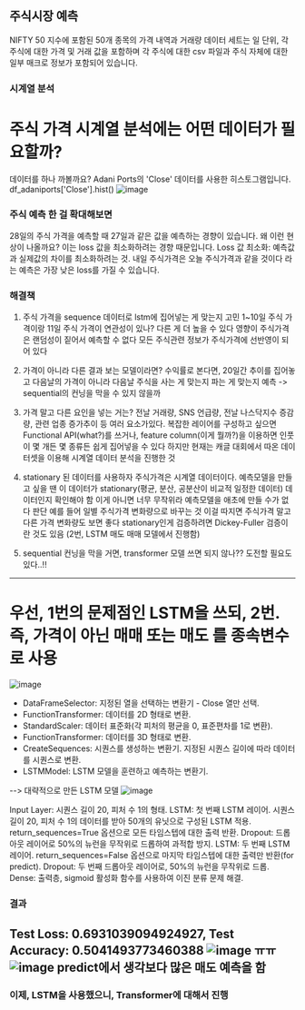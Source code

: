 ## 주식시장 예측
NIFTY 50 지수에 포함된 50개 종목의 가격 내역과 거래량 데이터 세트는 일 단위, 각 주식에 대한 가격 및 거래 값을 포함하며 각 주식에 대한 csv 파일과 주식 자체에 대한 일부 매크로 정보가 포함되어 있습니다.

### 시계열 분석
# 주식 가격 시계열 분석에는 어떤 데이터가 필요할까?
데이터를 하나 까볼까요? Adani Ports의 'Close' 데이터를 사용한 히스토그램입니다.
df_adaniports['Close'].hist()
![image](https://github.com/dbgks25/algorithm-study/assets/58736053/54902356-4df3-486e-9316-fcbb5fbf3715)

### 주식 예측 한 걸 확대해보면
28일의 주식 가격을 예측할 때 27일과 같은 값을 예측하는 경향이 있습니다. 왜 이런 현상이 나올까요? 이는 loss 값을 최소화하려는 경향 때문입니다.
Loss 값 최소화: 예측값과 실제값의 차이를 최소화하려는 것.
내일 주식가격은 오늘 주식가격과 같을 것이다 라는 예측은 가장 낮은 loss를 가질 수 있습니다.

### 해결책
1. 주식 가격을 sequence 데이터로 lstm에 집어넣는 게 맞는지 고민
1~10일 주식 가격이랑 11일 주식 가격이 연관성이 있나?
다른 게 더 높을 수 있다 영향이
주식가격은 랜덤성이 짙어서 예측할 수 없다
모든 주식관련 정보가 주식가격에 선반영이 되어 있다

2. 가격이 아니라 다른 결과 보는 모델이라면?
수익률로 본다면, 20일간 추이를 집어놓고 다음날의 가격이 아니라 다음날 주식을
사는 게 맞는지 파는 게 맞는지 예측 -> sequential의 컨닝을 막을 수 있지 않을까

3. 가격 말고 다른 요인을 넣는 거는?
전날 거래량, SNS 언급량, 전날 나스닥지수 증감량, 관련 업종 증가추이 등 여러 요소가있다.
복잡한 레이어를 구성하고 싶으면 Functional API(what?)를 쓰거나, 
feature column(이게 뭘까?)을 이용하면 인풋이 몇 개든 몇 종류든 쉽게 집어넣을 수 있다
하지만 현재는 캐글 대회에서 따온 데이터셋을 이용해 시계열 데이터 분석을 진행한 것

4. stationary 된 데이터를 사용하자
주식가격은 시계열 데이터이다.
예측모델을 만들고 싶을 땐 이 데이터가 stationary(평균, 분산, 공분산이 비교적 일정한 데이터) 데이터인지 확인해야 함
이게 아니면 너무 무작위라 예측모델을 애초에 만들 수가 없다 판단
예를 들어 일별 주식가격 변화량으로 바꾸는 것
이걸 따지면 주식가격 말고 다른 가격 변화량도 보면 좋다
stationary인게 검증하려면 Dickey-Fuller 검증이란 것도 있음
(2번, LSTM 매도 매매 모델에서 진행함)


5. sequential 컨닝을 막을 거면, transformer 모델 쓰면 되지 않나??
도전할 필요도 있다..!!

-------------
# 우선, 1번의 문제점인 LSTM을 쓰되, 2번. 즉, 가격이 아닌 매매 또는 매도 를 종속변수로 사용

![image](https://github.com/dbgks25/algorithm-study/assets/58736053/38bb779f-77e0-4bae-a8ac-ae9b7688c84c)
- DataFrameSelector: 지정된 열을 선택하는 변환기 - Close 열만 선택.
- FunctionTransformer: 데이터를 2D 형태로 변환.
- StandardScaler: 데이터 표준화(각 피처의 평균을 0, 표준편차를 1로 변환).
- FunctionTransformer: 데이터를 3D 형태로 변환.
- CreateSequences: 시퀀스를 생성하는 변환기. 지정된 시퀀스 길이에 따라 데이터를 시퀀스로 변환.
- LSTMModel: LSTM 모델을 훈련하고 예측하는 변환기.

--> 대략적으로 만든 LSTM 모델
![image](https://github.com/dbgks25/algorithm-study/assets/58736053/3eb4adfb-3693-4d1e-aadf-550848f35b1b)

Input Layer: 시퀀스 길이 20, 피처 수 1의 형태.
LSTM: 첫 번째 LSTM 레이어.
시퀀스 길이 20, 피처 수 1의 데이터를 받아 50개의 유닛으로 구성된 LSTM 적용.
return_sequences=True 옵션으로 모든 타임스텝에 대한 출력 반환.
Dropout: 드롭아웃 레이어로 50%의 뉴런을 무작위로 드롭하여 과적합 방지.
LSTM: 두 번째 LSTM 레이어.
return_sequences=False 옵션으로 마지막 타임스텝에 대한 출력만 반환(for predict).
Dropout: 두 번째 드롭아웃 레이어로, 50%의 뉴런을 무작위로 드롭.
Dense: 출력층, sigmoid 활성화 함수를 사용하여 이진 분류 문제 해결.


### 결과
Test Loss: 0.6931039094924927, Test Accuracy: 0.5041493773460388
![image](https://github.com/dbgks25/algorithm-study/assets/58736053/81d6d1d7-96b9-424a-9113-941599114d7b)
ㅠㅠ
![image](https://github.com/dbgks25/algorithm-study/assets/58736053/5c4fa0c8-6cee-48be-bd35-2c9165afdd99)
predict에서 생각보다 많은 매도 예측을 함
-----------------
### 이제, LSTM을 사용했으니, Transformer에 대해서 진행

